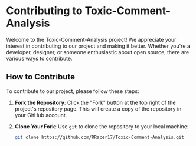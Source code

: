 # Contributing to Toxic-Comment-Analysis

Welcome to the Toxic-Comment-Analysis project! We appreciate your interest in contributing to our project and making it better. Whether you're a developer, designer, or someone enthusiastic about open source, there are various ways to contribute.

## How to Contribute

To contribute to our project, please follow these steps:

1. **Fork the Repository**: Click the "Fork" button at the top right of the project's repository page. This will create a copy of the repository in your GitHub account.

2. **Clone Your Fork**: Use `git` to clone the repository to your local machine:

   ```bash
   git clone https://github.com/RRacer17/Toxic-Comment-Analysis.git
